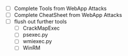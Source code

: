 
- [ ] Complete Tools from WebApp Attacks
- [ ] Complete CheatSheet from WebApp Attacks
- [ ] flush out further tools
	- [ ] CrackMapExec
	- [ ] psexec.py
	- [ ] wmiexec.py
	- [ ] WinRM